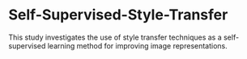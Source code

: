 # Self-Supervised-Style-Transfer
This study investigates the use of style transfer techniques as a self-supervised learning method for improving image representations.
